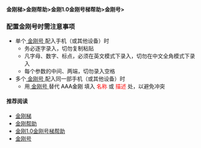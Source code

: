 #### 金刚梯>金刚帮助>金刚1.0金刚号梯帮助>金刚号>
### 配置金刚号时需注意事项

- 单个[ 金刚号 ](https://github.com/a2zitpro/web/blob/master/kkid.md)配入手机（或其他设备）时
  - 务必逐字录入，切勿复制粘贴
  - 凡字母、数字、标点，必须在英文模式下录入，切勿在中文全角模式下录入
  - 每个参数的中间、两端，切勿录入空格
- 多个[ 金刚号 ](https://github.com/a2zitpro/web/blob/master/kkid.md)配入同一部手机（或其他设备）时
  - 用[ 金刚号 ](https://github.com/a2zitpro/web/blob/master/kkid.md)替代<font color="Black"> AAA金刚 </font>填入<font color="Red"> 名称 </font>或<font color="Red"> 描述 </font>处，以避免冲突

#### 推荐阅读
- [金刚梯](https://github.com/a2zitpro/web/blob/master/dlb.md)
- [金刚帮助](https://github.com/a2zitpro/web/blob/master/list_helpkkvpn.md)
- [金刚1.0金刚号梯帮助](https://github.com/a2zitpro/web/blob/master/list_helpkkvpn1.0.md)
- [金刚号](https://github.com/a2zitpro/web/blob/master/list_kkid.md)
